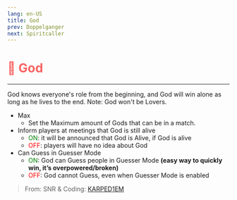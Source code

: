 ```yaml
---
lang: en-US
title: God
prev: Doppelganger
next: Spiritcaller
---
```


# <font color=#f96464>👑 <b>God</b></font> <Badge text="Neutral" type="tip" vertical="middle"/>
---

God knows everyone's role from the beginning, and God will win alone as long as he lives to the end. Note: God won't be Lovers.
* Max
  * Set the Maximum amount of Gods that can be in a match.
* Inform players at meetings that God is still alive
  * <font color=green>ON</font>: it will be announced that God is Alive, if God is alive
  * <font color=red>OFF</font>: players will have no idea about God
* Can Guess in Guesser Mode
  * <font color=green>ON</font>: God can Guess people in Guesser Mode <b>(easy way to quickly win, it’s overpowered/broken)</b>
  * <font color=red>OFF</font>: God cannot Guess, even when Guesser Mode is enabled

> From: SNR & Coding: [KARPED1EM](https://github.com/KARPED1EM)